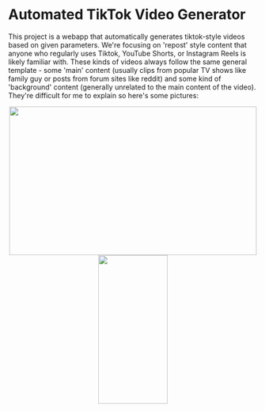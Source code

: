 # Automated TikTok Video Generator

This project is a webapp that automatically generates tiktok-style videos based on given parameters.  We're focusing on 'repost' style content that anyone who regularly uses Tiktok, YouTube Shorts, or Instagram Reels is likely familiar with.  These kinds of videos always follow the same general template - some 'main' content (usually clips from popular TV shows like family guy or posts from forum sites like reddit) and some kind of 'background' content (generally unrelated to the main content of the video).  They're difficult for me to explain so here's some pictures:

<div display:inline-block align="center" >

<img src="https://i.ytimg.com/vi/raO1A0tdmr4/maxresdefault.jpg" width="500" height="300" />

<img src="https://i.redd.it/latest-tiktok-thing-is-family-guy-clips-baby-sensory-videos-v0-dovr4j50o1t91.jpg?width=1284&format=pjpg&auto=webp&s=97a87b27ef384033c8e5a3ed2f122453a3c002a5" width="140" height="300" />

</div

